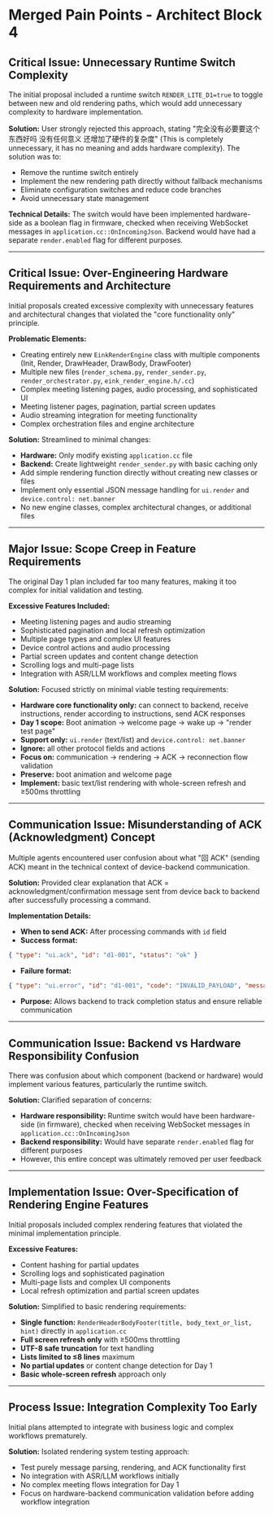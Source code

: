 # Merged Pain Points - Architect Block 4

## Critical Issue: Unnecessary Runtime Switch Complexity
The initial proposal included a runtime switch `RENDER_LITE_D1=true` to toggle between new and old rendering paths, which would add unnecessary complexity to hardware implementation.

**Solution:**
User strongly rejected this approach, stating "完全没有必要要这个东西好吗 没有任何意义 还增加了硬件的复杂度" (This is completely unnecessary, it has no meaning and adds hardware complexity). The solution was to:
- Remove the runtime switch entirely
- Implement the new rendering path directly without fallback mechanisms
- Eliminate configuration switches and reduce code branches
- Avoid unnecessary state management

**Technical Details:**
The switch would have been implemented hardware-side as a boolean flag in firmware, checked when receiving WebSocket messages in `application.cc::OnIncomingJson`. Backend would have had a separate `render.enabled` flag for different purposes.

---

## Critical Issue: Over-Engineering Hardware Requirements and Architecture
Initial proposals created excessive complexity with unnecessary features and architectural changes that violated the "core functionality only" principle.

**Problematic Elements:**
- Creating entirely new `EinkRenderEngine` class with multiple components (Init, Render, DrawHeader, DrawBody, DrawFooter)
- Multiple new files (`render_schema.py`, `render_sender.py`, `render_orchestrator.py`, `eink_render_engine.h/.cc`)
- Complex meeting listening pages, audio processing, and sophisticated UI
- Meeting listener pages, pagination, partial screen updates
- Audio streaming integration for meeting functionality
- Complex orchestration files and engine architecture

**Solution:**
Streamlined to minimal changes:
- **Hardware:** Only modify existing `application.cc` file
- **Backend:** Create lightweight `render_sender.py` with basic caching only
- Add simple rendering function directly without creating new classes or files
- Implement only essential JSON message handling for `ui.render` and `device.control: net.banner`
- No new engine classes, complex architectural changes, or additional files

---

## Major Issue: Scope Creep in Feature Requirements
The original Day 1 plan included far too many features, making it too complex for initial validation and testing.

**Excessive Features Included:**
- Meeting listening pages and audio streaming
- Sophisticated pagination and local refresh optimization
- Multiple page types and complex UI features
- Device control actions and audio processing
- Partial screen updates and content change detection
- Scrolling logs and multi-page lists
- Integration with ASR/LLM workflows and complex meeting flows

**Solution:**
Focused strictly on minimal viable testing requirements:
- **Hardware core functionality only:** can connect to backend, receive instructions, render according to instructions, send ACK responses
- **Day 1 scope:** Boot animation → welcome page → wake up → "render test page"
- **Support only:** `ui.render` (text/list) and `device.control: net.banner` 
- **Ignore:** all other protocol fields and actions
- **Focus on:** communication → rendering → ACK → reconnection flow validation
- **Preserve:** boot animation and welcome page
- **Implement:** basic text/list rendering with whole-screen refresh and ≥500ms throttling

---

## Communication Issue: Misunderstanding of ACK (Acknowledgment) Concept
Multiple agents encountered user confusion about what "回 ACK" (sending ACK) meant in the technical context of device-backend communication.

**Solution:**
Provided clear explanation that ACK = acknowledgment/confirmation message sent from device back to backend after successfully processing a command.

**Implementation Details:**
- **When to send ACK:** After processing commands with `id` field
- **Success format:**
```json
{ "type": "ui.ack", "id": "d1-001", "status": "ok" }
```
- **Failure format:**
```json
{ "type": "ui.error", "id": "d1-001", "code": "INVALID_PAYLOAD", "message": "字段缺失" }
```
- **Purpose:** Allows backend to track completion status and ensure reliable communication

---

## Communication Issue: Backend vs Hardware Responsibility Confusion
There was confusion about which component (backend or hardware) would implement various features, particularly the runtime switch.

**Solution:**
Clarified separation of concerns:
- **Hardware responsibility:** Runtime switch would have been hardware-side (in firmware), checked when receiving WebSocket messages in `application.cc::OnIncomingJson`
- **Backend responsibility:** Would have separate `render.enabled` flag for different purposes
- However, this entire concept was ultimately removed per user feedback

---

## Implementation Issue: Over-Specification of Rendering Engine Features
Initial proposals included complex rendering features that violated the minimal implementation principle.

**Excessive Features:**
- Content hashing for partial updates
- Scrolling logs and sophisticated pagination
- Multi-page lists and complex UI components
- Local refresh optimization and partial screen updates

**Solution:**
Simplified to basic rendering requirements:
- **Single function:** `RenderHeaderBodyFooter(title, body_text_or_list, hint)` directly in `application.cc`
- **Full screen refresh only** with ≥500ms throttling
- **UTF-8 safe truncation** for text handling
- **Lists limited to ≤8 lines** maximum
- **No partial updates** or content change detection for Day 1
- **Basic whole-screen refresh** approach only

---

## Process Issue: Integration Complexity Too Early
Initial plans attempted to integrate with business logic and complex workflows prematurely.

**Solution:**
Isolated rendering system testing approach:
- Test purely message parsing, rendering, and ACK functionality first
- No integration with ASR/LLM workflows initially
- No complex meeting flows integration for Day 1
- Focus on hardware-backend communication validation before adding workflow integration